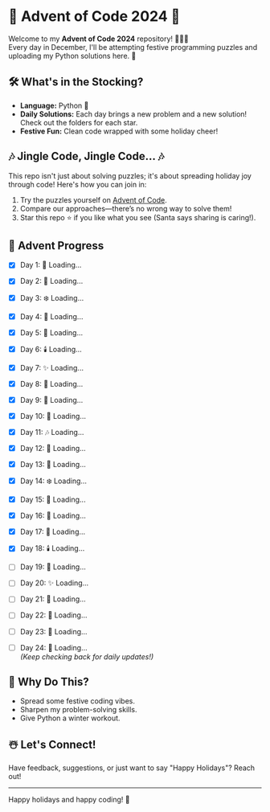 # 🎄 Advent of Code 2024 🎅  

Welcome to my **Advent of Code 2024** repository! 🧑‍💻✨  
Every day in December, I'll be attempting festive programming puzzles and uploading my Python solutions here. 🎁  

## 🛠️ What's in the Stocking?  
- **Language:** Python 🐍  
- **Daily Solutions:** Each day brings a new problem and a new solution! Check out the folders for each star.  
- **Festive Fun:** Clean code wrapped with some holiday cheer!  

## 🎶 Jingle Code, Jingle Code... 🎶  
This repo isn't just about solving puzzles; it's about spreading holiday joy through code! Here's how you can join in:  
1. Try the puzzles yourself on [Advent of Code](https://adventofcode.com/).  
2. Compare our approaches—there’s no wrong way to solve them!  
3. Star this repo ⭐ if you like what you see (Santa says sharing is caring!).  

## 📅 Advent Progress  
- [x] Day 1: 🎅 Loading...  
- [x] Day 2: 🌟 Loading...  
- [x] Day 3: ❄️ Loading...  
- [x] Day 4: 🎁 Loading...  
- [x] Day 5: 🎄 Loading...  
- [x] Day 6: 🕯️ Loading...  
- [x] Day 7: ✨ Loading...  
- [x] Day 8: 🌌 Loading...  
- [x] Day 9: 🎐 Loading...  
- [x] Day 10: 🔔 Loading...  
- [x] Day 11: 🎶 Loading...  
- [x] Day 12: 🌠 Loading...  
- [x] Day 13: 🎊 Loading...  
- [x] Day 14: ❄️ Loading...  
- [x] Day 15: 🎁 Loading...  
- [x] Day 16: 🎄 Loading...  
- [x] Day 17: 🌟 Loading...  
- [x] Day 18: 🕯️ Loading...  
- [ ] Day 19: 🔔 Loading...  
- [ ] Day 20: ✨ Loading...  
- [ ] Day 21: 🌌 Loading...  
- [ ] Day 22: 🎐 Loading...  
- [ ] Day 23: 🎅 Loading...  
- [ ] Day 24: 🎉 Loading...  
_(Keep checking back for daily updates!)_  




## 🎄 Why Do This?  
- Spread some festive coding vibes.  
- Sharpen my problem-solving skills.  
- Give Python a winter workout.  

## ☃️ Let's Connect!  
Have feedback, suggestions, or just want to say "Happy Holidays"? Reach out!  

---

Happy holidays and happy coding! 🌟  
